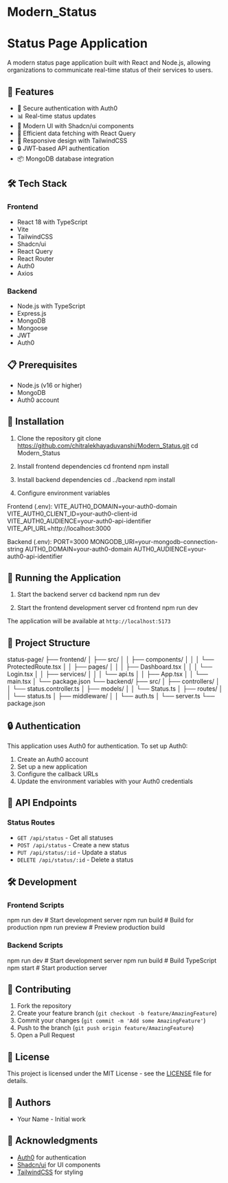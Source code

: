 # Modern_Status
 # Status Page Application

A modern status page application built with React and Node.js, allowing organizations to communicate real-time status of their services to users.

## 🚀 Features

- 🔐 Secure authentication with Auth0
- 📊 Real-time status updates
- 🎨 Modern UI with Shadcn/ui components
- 🔄 Efficient data fetching with React Query
- 📱 Responsive design with TailwindCSS
- 🔒 JWT-based API authentication
- 📦 MongoDB database integration

## 🛠️ Tech Stack

### Frontend
- React 18 with TypeScript
- Vite
- TailwindCSS
- Shadcn/ui
- React Query
- React Router
- Auth0
- Axios

### Backend
- Node.js with TypeScript
- Express.js
- MongoDB
- Mongoose
- JWT
- Auth0

## 📋 Prerequisites

- Node.js (v16 or higher)
- MongoDB
- Auth0 account

## 🔧 Installation

1. Clone the repository
git clone https://github.com/chitralekhayaduvanshi/Modern_Status.git
cd Modern_Status

2. Install frontend dependencies
cd frontend
npm install

3. Install backend dependencies
cd ../backend
npm install

4. Configure environment variables

Frontend (.env):
VITE_AUTH0_DOMAIN=your-auth0-domain
VITE_AUTH0_CLIENT_ID=your-auth0-client-id
VITE_AUTH0_AUDIENCE=your-auth0-api-identifier
VITE_API_URL=http://localhost:3000


Backend (.env):
PORT=3000
MONGODB_URI=your-mongodb-connection-string
AUTH0_DOMAIN=your-auth0-domain
AUTH0_AUDIENCE=your-auth0-api-identifier


## 🚀 Running the Application

1. Start the backend server
cd backend
npm run dev

2. Start the frontend development server
cd frontend
npm run dev


The application will be available at `http://localhost:5173`

## 📁 Project Structure
status-page/
├── frontend/
│ ├── src/
│ │ ├── components/
│ │ │ └── ProtectedRoute.tsx
│ │ ├── pages/
│ │ │ ├── Dashboard.tsx
│ │ │ └── Login.tsx
│ │ ├── services/
│ │ │ └── api.ts
│ │ ├── App.tsx
│ │ └── main.tsx
│ └── package.json
└── backend/
├── src/
│ ├── controllers/
│ │ └── status.controller.ts
│ ├── models/
│ │ └── Status.ts
│ ├── routes/
│ │ └── status.ts
│ ├── middleware/
│ │ └── auth.ts
│ └── server.ts
└── package.json


## 🔒 Authentication

This application uses Auth0 for authentication. To set up Auth0:

1. Create an Auth0 account
2. Set up a new application
3. Configure the callback URLs
4. Update the environment variables with your Auth0 credentials

## 📝 API Endpoints

### Status Routes
- `GET /api/status` - Get all statuses
- `POST /api/status` - Create a new status
- `PUT /api/status/:id` - Update a status
- `DELETE /api/status/:id` - Delete a status

## 🛠️ Development

### Frontend Scripts
npm run dev # Start development server
npm run build # Build for production
npm run preview # Preview production build

### Backend Scripts
npm run dev # Start development server
npm run build # Build TypeScript
npm start # Start production server


## 🤝 Contributing

1. Fork the repository
2. Create your feature branch (`git checkout -b feature/AmazingFeature`)
3. Commit your changes (`git commit -m 'Add some AmazingFeature'`)
4. Push to the branch (`git push origin feature/AmazingFeature`)
5. Open a Pull Request

## 📄 License

This project is licensed under the MIT License - see the [LICENSE](LICENSE) file for details.

## 👥 Authors

- Your Name - Initial work

## 🙏 Acknowledgments

- [Auth0](https://auth0.com/) for authentication
- [Shadcn/ui](https://ui.shadcn.com/) for UI components
- [TailwindCSS](https://tailwindcss.com/) for styling
